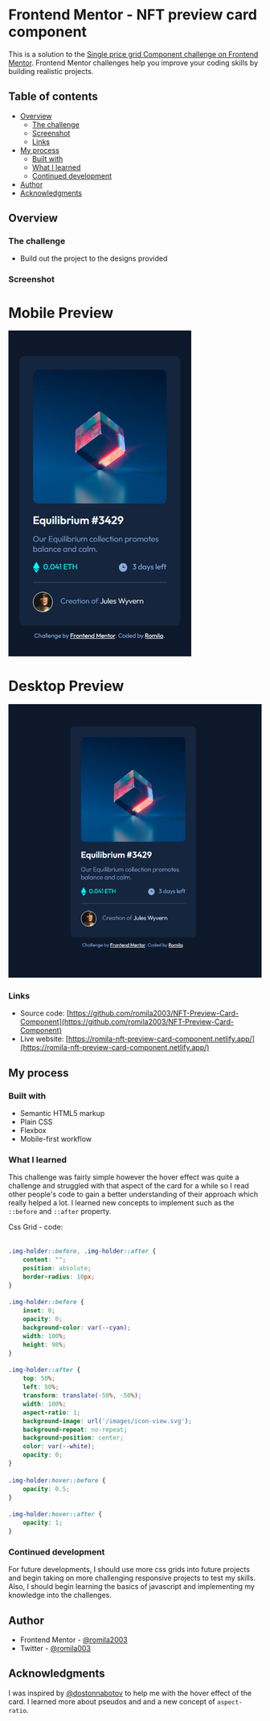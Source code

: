 # Frontend Mentor - NFT preview card component

This is a solution to the [Single price grid Component challenge on Frontend Mentor](https://www.frontendmentor.io/challenges/single-price-grid-component-5ce41129d0ff452fec5abbbc). Frontend Mentor challenges help you improve your coding skills by building realistic projects. 

## Table of contents

- [Overview](#overview)
  - [The challenge](#the-challenge)
  - [Screenshot](#screenshot)
  - [Links](#links)
- [My process](#my-process)
  - [Built with](#built-with)
  - [What I learned](#what-i-learned)
  - [Continued development](#continued-development)
- [Author](#author)
- [Acknowledgments](#acknowledgments)


## Overview

### The challenge

- Build out the project to the designs provided

### Screenshot

# Mobile Preview 

![screenshot](https://github.com/romila2003/NFT-Preview-Card-Component/blob/main/Mobile%20preview.PNG)

# Desktop Preview 

![screenshot](https://github.com/romila2003/NFT-Preview-Card-Component/blob/main/Desktop%20preview.PNG)


### Links

 - Source code: [https://github.com/romila2003/NFT-Preview-Card-Component](https://github.com/romila2003/NFT-Preview-Card-Component)
 - Live website: [https://romila-nft-preview-card-component.netlify.app/](https://romila-nft-preview-card-component.netlify.app/)

## My process

### Built with

- Semantic HTML5 markup
- Plain CSS
- Flexbox
- Mobile-first workflow

### What I learned

This challenge was fairly simple however the hover effect was quite a challenge and struggled with that aspect of the card for a while so I read other people's code to gain a better understanding of their approach which really helped a lot. I learned new concepts to implement such as the `::before` and `::after` property.

Css Grid - code: 

```css

.img-holder::before, .img-holder::after {
    content: "";
    position: absolute;
    border-radius: 10px;
}

.img-holder::before {
    inset: 0;
    opacity: 0;
    background-color: var(--cyan);
    width: 100%;
    height: 98%;
}

.img-holder::after {
    top: 50%;
    left: 50%;
    transform: translate(-50%, -50%);
    width: 100%;
    aspect-ratio: 1;
    background-image: url('/images/icon-view.svg');
    background-repeat: no-repeat;
    background-position: center;
    color: var(--white);
    opacity: 0;
}

.img-holder:hover::before {
    opacity: 0.5;
}

.img-holder:hover::after {
    opacity: 1;
}
```

### Continued development

For future developments, I should use more css grids into future projects and begin taking on more challenging responsive projects to test my skills. Also, I should begin learning the basics of javascript and implementing my knowledge into the challenges. 


## Author

- Frontend Mentor - [@romila2003](https://www.frontendmentor.io/profile/romila2003)
- Twitter - [@romila003](https://www.twitter.com/romila003)

## Acknowledgments

I was inspired by [@dostonnabotov](https://www.frontendmentor.io/profile/dostonnabotov) to help me with the hover effect of the card. I learned more about pseudos and and a new concept of `aspect-ratio`.

